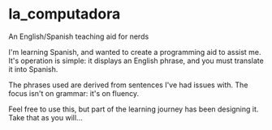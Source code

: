 # la_computadora
An English/Spanish teaching aid for nerds

I'm learning Spanish, and wanted to create a programming aid to assist me.
It's operation is simple: it displays an English phrase, and you must translate it into Spanish. 

The phrases used are derived from sentences I've had issues with. The focus isn't on grammar: it's on fluency.

Feel free to use this, but part of the learning journey has been designing it. Take that as you will...
